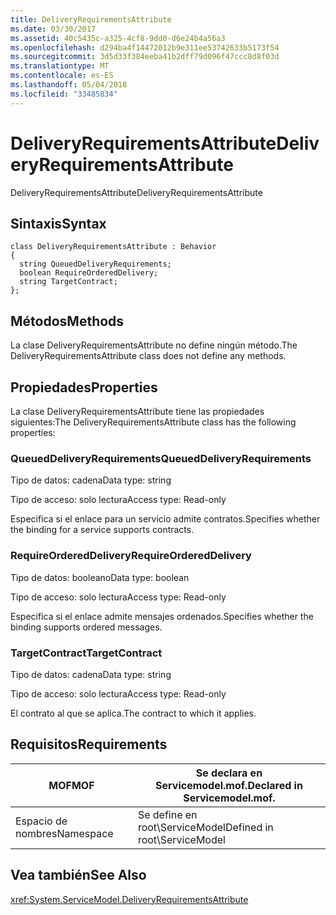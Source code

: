 ```yaml
---
title: DeliveryRequirementsAttribute
ms.date: 03/30/2017
ms.assetid: 40c5435c-a325-4cf8-9dd0-d6e24b4a56a3
ms.openlocfilehash: d294ba4f14472012b9e311ee53742633b5173f54
ms.sourcegitcommit: 3d5d33f384eeba41b2dff79d096f47ccc8d8f03d
ms.translationtype: MT
ms.contentlocale: es-ES
ms.lasthandoff: 05/04/2018
ms.locfileid: "33485834"
---
```

# <a name="deliveryrequirementsattribute"></a><span data-ttu-id="10dd3-102">DeliveryRequirementsAttribute</span><span class="sxs-lookup"><span data-stu-id="10dd3-102">DeliveryRequirementsAttribute</span></span>
<span data-ttu-id="10dd3-103">DeliveryRequirementsAttribute</span><span class="sxs-lookup"><span data-stu-id="10dd3-103">DeliveryRequirementsAttribute</span></span>  
  
## <a name="syntax"></a><span data-ttu-id="10dd3-104">Sintaxis</span><span class="sxs-lookup"><span data-stu-id="10dd3-104">Syntax</span></span>  
  
```  
class DeliveryRequirementsAttribute : Behavior  
{  
  string QueuedDeliveryRequirements;  
  boolean RequireOrderedDelivery;  
  string TargetContract;  
};  
```  
  
## <a name="methods"></a><span data-ttu-id="10dd3-105">Métodos</span><span class="sxs-lookup"><span data-stu-id="10dd3-105">Methods</span></span>  
 <span data-ttu-id="10dd3-106">La clase DeliveryRequirementsAttribute no define ningún método.</span><span class="sxs-lookup"><span data-stu-id="10dd3-106">The DeliveryRequirementsAttribute class does not define any methods.</span></span>  
  
## <a name="properties"></a><span data-ttu-id="10dd3-107">Propiedades</span><span class="sxs-lookup"><span data-stu-id="10dd3-107">Properties</span></span>  
 <span data-ttu-id="10dd3-108">La clase DeliveryRequirementsAttribute tiene las propiedades siguientes:</span><span class="sxs-lookup"><span data-stu-id="10dd3-108">The DeliveryRequirementsAttribute class has the following properties:</span></span>  
  
### <a name="queueddeliveryrequirements"></a><span data-ttu-id="10dd3-109">QueuedDeliveryRequirements</span><span class="sxs-lookup"><span data-stu-id="10dd3-109">QueuedDeliveryRequirements</span></span>  
 <span data-ttu-id="10dd3-110">Tipo de datos: cadena</span><span class="sxs-lookup"><span data-stu-id="10dd3-110">Data type: string</span></span>  
  
 <span data-ttu-id="10dd3-111">Tipo de acceso: solo lectura</span><span class="sxs-lookup"><span data-stu-id="10dd3-111">Access type: Read-only</span></span>  
  
 <span data-ttu-id="10dd3-112">Especifica si el enlace para un servicio admite contratos.</span><span class="sxs-lookup"><span data-stu-id="10dd3-112">Specifies whether the binding for a service supports contracts.</span></span>  
  
### <a name="requireordereddelivery"></a><span data-ttu-id="10dd3-113">RequireOrderedDelivery</span><span class="sxs-lookup"><span data-stu-id="10dd3-113">RequireOrderedDelivery</span></span>  
 <span data-ttu-id="10dd3-114">Tipo de datos: booleano</span><span class="sxs-lookup"><span data-stu-id="10dd3-114">Data type: boolean</span></span>  
  
 <span data-ttu-id="10dd3-115">Tipo de acceso: solo lectura</span><span class="sxs-lookup"><span data-stu-id="10dd3-115">Access type: Read-only</span></span>  
  
 <span data-ttu-id="10dd3-116">Especifica si el enlace admite mensajes ordenados.</span><span class="sxs-lookup"><span data-stu-id="10dd3-116">Specifies whether the binding supports ordered messages.</span></span>  
  
### <a name="targetcontract"></a><span data-ttu-id="10dd3-117">TargetContract</span><span class="sxs-lookup"><span data-stu-id="10dd3-117">TargetContract</span></span>  
 <span data-ttu-id="10dd3-118">Tipo de datos: cadena</span><span class="sxs-lookup"><span data-stu-id="10dd3-118">Data type: string</span></span>  
  
 <span data-ttu-id="10dd3-119">Tipo de acceso: solo lectura</span><span class="sxs-lookup"><span data-stu-id="10dd3-119">Access type: Read-only</span></span>  
  
 <span data-ttu-id="10dd3-120">El contrato al que se aplica.</span><span class="sxs-lookup"><span data-stu-id="10dd3-120">The contract to which it applies.</span></span>  
  
## <a name="requirements"></a><span data-ttu-id="10dd3-121">Requisitos</span><span class="sxs-lookup"><span data-stu-id="10dd3-121">Requirements</span></span>  
  
|<span data-ttu-id="10dd3-122">MOF</span><span class="sxs-lookup"><span data-stu-id="10dd3-122">MOF</span></span>|<span data-ttu-id="10dd3-123">Se declara en Servicemodel.mof.</span><span class="sxs-lookup"><span data-stu-id="10dd3-123">Declared in Servicemodel.mof.</span></span>|  
|---------|-----------------------------------|  
|<span data-ttu-id="10dd3-124">Espacio de nombres</span><span class="sxs-lookup"><span data-stu-id="10dd3-124">Namespace</span></span>|<span data-ttu-id="10dd3-125">Se define en root\ServiceModel</span><span class="sxs-lookup"><span data-stu-id="10dd3-125">Defined in root\ServiceModel</span></span>|  
  
## <a name="see-also"></a><span data-ttu-id="10dd3-126">Vea también</span><span class="sxs-lookup"><span data-stu-id="10dd3-126">See Also</span></span>  
 <xref:System.ServiceModel.DeliveryRequirementsAttribute>
